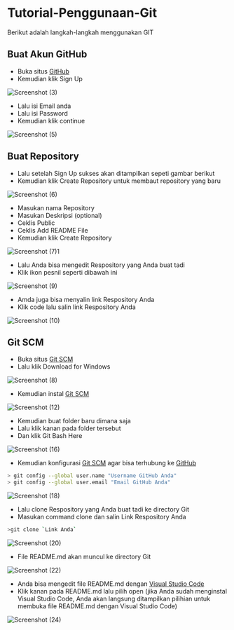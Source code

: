# Tutorial-Penggunaan-Git
Berikut adalah langkah-langkah menggunakan GIT
## Buat Akun GitHub
- Buka situs [GitHub](https://github.com/)
- Kemudian klik Sign Up

![Screenshot (3)](https://user-images.githubusercontent.com/92939686/138467084-ddf045b9-d702-4428-b7fe-715293782add.png)

- Lalu isi Email anda
- Lalu isi Password
- Kemudian klik continue

![Screenshot (5)](https://user-images.githubusercontent.com/92939686/138469975-00d9b107-4b00-4309-9ab2-b81caae495b3.png)

## Buat Repository
- Lalu setelah Sign Up sukses akan ditampilkan sepeti gambar berikut
- Kemudian klik Create Repository untuk membaut repository yang baru

![Screenshot (6)](https://user-images.githubusercontent.com/92939686/138469924-6ec2cc2a-23f3-493a-a698-a1b8d371508d.png)

- Masukan nama Repository
- Masukan Deskripsi (optional)
- Ceklis Public 
- Ceklis Add README File
- Kemudian klik Create Repository

![Screenshot (7)1](https://user-images.githubusercontent.com/92939686/138472028-23520921-818e-4f19-af39-236beec3d670.png)

- Lalu Anda bisa mengedit Respository yang Anda buat tadi
- Klik ikon pesnil seperti dibawah ini

![Screenshot (9)](https://user-images.githubusercontent.com/92939686/138486578-fae6ab33-d8a7-42a6-abf9-d1e299a53d5d.png)

- Amda juga bisa menyalin link Respository Anda
- Klik code lalu salin link Respository Anda

![Screenshot (10)](https://user-images.githubusercontent.com/92939686/138486644-72b77b00-625b-4515-9103-37e926ee32f1.png)

## Git SCM
- Buka situs [Git SCM](https://git-scm.com/downloads)
- Lalu klik Download for Windows

![Screenshot (8)](https://user-images.githubusercontent.com/92939686/138486970-76396190-a929-4b6b-8fea-804fce3ac64c.png)

- Kemudian instal [Git SCM](https://git-scm.com/downloads)

![Screenshot (12)](https://user-images.githubusercontent.com/92939686/138487067-721c39e8-4b77-4ab0-b00f-f9ca5b6869cd.png)

- Kemudian buat folder baru dimana saja
- Lalu klik kanan pada folder tersebut
- Dan klik Git Bash Here

![Screenshot (16)](https://user-images.githubusercontent.com/92939686/138487224-b7e22ac2-c713-4a4d-b96f-297b27d8811f.png)

- Kemudian konfigurasi [Git SCM](https://git-scm.com/downloads) agar bisa terhubung ke [GitHub](https://github.com/)

```bash
> git config --global user.name "Username GitHub Anda"
> git config --global user.email "Email GitHub Anda"
```

![Screenshot (18)](https://user-images.githubusercontent.com/92939686/138487653-d1ab6f03-8185-43ab-8732-ae0c5d312af6.png)

- Lalu clone Respository yang Anda buat tadi ke directory Git
- Masukan command clone dan salin Link Respository Anda

```bash
>git clone `Link Anda`
```

![Screenshot (20)](https://user-images.githubusercontent.com/92939686/138487901-0a194a38-3a7e-4e3b-a394-f05184431e68.png)

- File README.md akan muncul ke directory Git

![Screenshot (22)](https://user-images.githubusercontent.com/92939686/138487986-1f6bbbcf-b1f6-45a3-9871-77ecfed24e92.png)

- Anda bisa mengedit file README.md dengan [Visual Studio Code](https://code.visualstudio.com/Download)
- Klik kanan pada README.md lalu pilih open (jika Anda sudah menginstal Visual Studio Code, Anda akan langsung ditampilkan pilihian untuk membuka file README.md dengan Visual Studio Code)

![Screenshot (24)](https://user-images.githubusercontent.com/92939686/138488383-c9d93be8-1672-4e6a-a2b4-2a27c66deae4.png)







